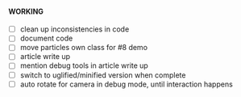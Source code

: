 #### WORKING

- [ ] clean up inconsistencies in code
- [ ] document code
- [ ] move particles own class for #8 demo
- [ ] article write up
 - [ ] mention debug tools in article write up
- [ ] switch to uglified/minified version when complete
- [ ] auto rotate for camera in debug mode, until interaction happens
